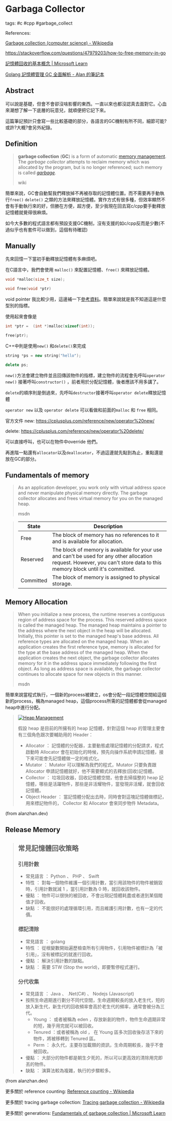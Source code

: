 # Garbaga Collector

tags: #c #cpp #garbage_collect

References:

[Garbage collection (computer science) - Wikipedia](https://en.wikipedia.org/wiki/Garbage_collection_(computer_science))

https://stackoverflow.com/questions/47979203/how-to-free-memory-in-go

[記憶體回收的基本概念 | Microsoft Learn](https://learn.microsoft.com/zh-tw/dotnet/standard/garbage-collection/fundamentals)

[Golang 記憶體管理 GC 全面解析 - Alan 的筆記本](https://alanzhan.dev/post/2022-02-13-golang-memory-management/)

## Abstract

可以說是基礎，但會不會卻沒啥影響的東西。一直以來也都沒認真去面對它。心血來潮想了解一下底層的玩意兒，就順便把它記下來。

這篇筆記預計只會寫一些比較基礎的部分，各語言的GC機制有所不同，細節可能?或許?大概?會另外紀錄。



## Definition

> **garbage collection** (**GC**) is a form of automatic [memory management](https://en.wikipedia.org/wiki/Memory_management "Memory management"). The *garbage collector* attempts to reclaim memory which was allocated by the program, but is no longer referenced; such memory is called *[garbage](https://en.wikipedia.org/wiki/Garbage_(computer_science) "Garbage (computer science)")*.
> 
> wiki

簡單來說，GC會自動幫我們釋放掉不再被存取的記憶體位置。而不需要再手動執行`free()` `delete()` 之類的方法來釋放記憶體。實作方式有很多種，但效率顯然不會有手動執行來的好，但勝在方便，超方便，至少我現在回去寫c/cpp要手動釋放記憶體就覺得很麻煩。

如今大多數的程式語言都有預設支援GC機制，沒有支援的如c/cpp反而是少數(不過似乎也有套件可以做到，這個有待確認)



## Manually

先來回憶一下當初手動釋放記憶體有多麻煩吧。

在C語言中，我們會使用 `malloc()` 來配置記憶體、`free()` 來釋放記憶體。

```c
void *malloc(size_t size);

void free(void *ptr)
```

void pointer 我比較少用，這邊補一下[參考資料](https://medium.com/@racktar7743/c%E8%AA%9E%E8%A8%80-%E6%8C%87%E6%A8%99%E6%95%99%E5%AD%B8-%E4%BA%94-1-void-pointer-c1cb976712a3)。簡單來說就是我不知道這是什麼型別的指標。

使用起來會像是

```c
int *ptr =  (int *)malloc(sizeof(int));

free(ptr);
```



C++中則是使用`new()` 和`delete()`來完成

```cpp
string *ps = new string("hello");

delete ps;
```

`new()`方法會建立物件並且回傳該物件的指標，建立物件的流程會先呼叫`operator new()` 接著呼叫`constructor()` ，前者用於分配記憶體，後者應該不用多講了。

`delete`的順序則是倒過來，先呼叫`destructor`接著呼叫`operator delete`釋放記憶體



`operator new` 以及 `operator delete` 可以看做和前面的`malloc` 和 `free` 相同。

官方文件 new: https://cplusplus.com/reference/new/operator%20new/

delete: https://cplusplus.com/reference/new/operator%20delete/



可以直接呼叫，也可以在物件中override 他們。



再進階一點還有`allocator`以及`deallocator`，不過這邊就先點到為止，重點還是放在GC的部分。



## Fundamentals of memory

> As an application developer, you work only with virtual address space and never manipulate physical memory directly. The garbage collector allocates and frees virtual memory for you on the managed heap.
> 
> msdn

> | State     | Description                                                                                                                                                                |
> | --------- | -------------------------------------------------------------------------------------------------------------------------------------------------------------------------- |
> | Free      | The block of memory has no references to it and is available for allocation.                                                                                               |
> | Reserved  | The block of memory is available for your use and can't be used for any other allocation request. However, you can't store data to this memory block until it's committed. |
> | Committed | The block of memory is assigned to physical storage.                                                                                                                       |

## Memory Allocation

> When you initialize a new process, the runtime reserves a contiguous region of address space for the process. This reserved address space is called the managed heap. The managed heap maintains a pointer to the address where the next object in the heap will be allocated. Initially, this pointer is set to the managed heap's base address. All reference types are allocated on the managed heap. When an application creates the first reference type, memory is allocated for the type at the base address of the managed heap. When the application creates the next object, the garbage collector allocates memory for it in the address space immediately following the first object. As long as address space is available, the garbage collector continues to allocate space for new objects in this manner.
> 
> msdn

簡單來說當程式執行，一個新的process被建立，os會分配一段記憶體空間給這個新的process，稱為managed heap，這個process所需的記憶體都會從managed heap中進行分配。

> [![Heap Management](https://i.imgur.com/QZDuPaa.png)](https://alanzhan.dev/2022-02-13-heap-management.jpg)
> 
> 假設 heap 是目前的所擁有的 heap 記憶體，針對這個 heap 的管理主要會有三個角色跟次要輔助用的 Header：
> 
> - Allocator ： 記憶體的分配器，主要動態處理記憶體的分配請求，程式啟動時 Allocator 會在初始化的時候，預先向操作系統申請記憶體，接下來可能會先記憶體做一定的格式化。
> - Mutator ： Mutator 可以理解為我們的程式，Mutator 只要負責跟 Allocator 申請記憶體就好，他不需要顯式的去釋放(回收)記憶體。
> - Collector ： 垃圾回收器，回收記憶體空間，他會去掃描整的 heap 記憶體，哪些是活躍物件，那些是非活耀物件，當發現非活耀，就會回收記憶體。
> - Object Header ： 當記憶體分配出去時，同時會對這塊記憶體做標記，用來標記物件的， Collector 和 Allocator 會來同步物件 Metadata。

(from alanzhan.dev)

## Release Memory

> ## 常見記憶體回收策略
> 
> ### 引用計數
> 
> - 常見語言 ： Python 、 PHP 、 Swift
> - 特性 ： 對每一個物件維護一個引用計數，當引用該物件的物件被銷毀時，引用計數就減 1 ，當引用計數為 0 時，就回收該物件。
> - 優點 ： 物件可以很快的被回收，不會出現記憶體耗盡或者達到某個閥值才回收。
> - 缺點 ： 不能很好的處理循環引用，而且維護引用計數，也有一定的代價。
> 
> ### 標記清除
> 
> - 常見語言 ： golang
> - 特性 ： 從根變數開始遍歷檢查所有引用物件，引用物件被標計為「被引用」，沒有被標記的就進行回收。
> - 優點 ： 解決引用計數的缺點。
> - 缺點 ： 需要 STW (Stop the world)，即要暫停程式運行。
> 
> ### 分代收集
> 
> - 常見語言 ： Java 、 .Net(C#) 、 Nodejs (Javascript)
> - 按照生命週期進行劃分不同代空間，生命週期較長的放入老生代，短的放入新生代，新生代的回收頻率會高於老生代的頻率，通常會被分為三代。
>   - Young ： 或者被稱為 eden ，存放新創的物件，物件生命週期非常的短，幾乎用完就可以被回收。
>   - Tenured ：或者被稱為 old ， 在 Young 區多次回收後存活下來的物件，將被移轉到 Tenured 區。
>   - Perm ： 永久代，主要存加載類的資訊，生命周期較長，幾乎不會被回收。
> - 優點 ： 大部分的物件都是朝生夕死的，所以可以更高效的清除用完即丟的物件。
> - 缺點 ： 演算法較為複雜，執行的步驟較多。

(from alanzhan.dev)



更多關於 reference counting: [Reference counting - Wikipedia](https://en.wikipedia.org/wiki/Reference_counting)

更多關於 tracing garbage collection: [Tracing garbage collection - Wikipedia](https://en.wikipedia.org/wiki/Tracing_garbage_collection)

更多關於 generations: [Fundamentals of garbage collection | Microsoft Learn](https://learn.microsoft.com/en-us/dotnet/standard/garbage-collection/fundamentals#generations)


